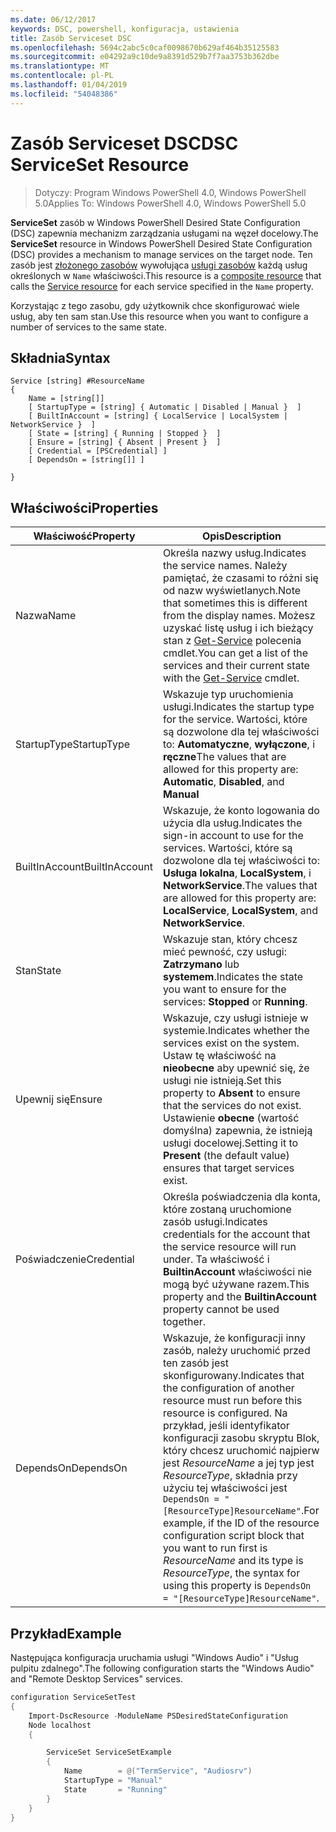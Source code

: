 ```yaml
---
ms.date: 06/12/2017
keywords: DSC, powershell, konfiguracja, ustawienia
title: Zasób Serviceset DSC
ms.openlocfilehash: 5694c2abc5c0caf0098670b629af464b35125583
ms.sourcegitcommit: e04292a9c10de9a8391d529b7f7aa3753b362dbe
ms.translationtype: MT
ms.contentlocale: pl-PL
ms.lasthandoff: 01/04/2019
ms.locfileid: "54048386"
---
```

# <a name="dsc-serviceset-resource"></a><span data-ttu-id="f5814-103">Zasób Serviceset DSC</span><span class="sxs-lookup"><span data-stu-id="f5814-103">DSC ServiceSet Resource</span></span>

> <span data-ttu-id="f5814-104">Dotyczy: Program Windows PowerShell 4.0, Windows PowerShell 5.0</span><span class="sxs-lookup"><span data-stu-id="f5814-104">Applies To: Windows PowerShell 4.0, Windows PowerShell 5.0</span></span>

<span data-ttu-id="f5814-105">**ServiceSet** zasób w Windows PowerShell Desired State Configuration (DSC) zapewnia mechanizm zarządzania usługami na węzeł docelowy.</span><span class="sxs-lookup"><span data-stu-id="f5814-105">The **ServiceSet** resource in Windows PowerShell Desired State Configuration (DSC) provides a mechanism to manage services on the target node.</span></span> <span data-ttu-id="f5814-106">Ten zasób jest [złożonego zasobów](../../../resources/authoringResourceComposite.md) wywołująca [usługi zasobów](serviceResource.md) każdą usług określonych w `Name` właściwości.</span><span class="sxs-lookup"><span data-stu-id="f5814-106">This resource is a [composite resource](../../../resources/authoringResourceComposite.md) that calls the [Service resource](serviceResource.md) for each service specified in the `Name` property.</span></span>

<span data-ttu-id="f5814-107">Korzystając z tego zasobu, gdy użytkownik chce skonfigurować wiele usług, aby ten sam stan.</span><span class="sxs-lookup"><span data-stu-id="f5814-107">Use this resource when you want to configure a number of services to the same state.</span></span>

## <a name="syntax"></a><span data-ttu-id="f5814-108">Składnia</span><span class="sxs-lookup"><span data-stu-id="f5814-108">Syntax</span></span>

```
Service [string] #ResourceName
{
    Name = [string[]]
    [ StartupType = [string] { Automatic | Disabled | Manual }  ]
    [ BuiltInAccount = [string] { LocalService | LocalSystem | NetworkService }  ]
    [ State = [string] { Running | Stopped }  ]
    [ Ensure = [string] { Absent | Present }  ]
    [ Credential = [PSCredential] ]
    [ DependsOn = [string[]] ]

}
```

## <a name="properties"></a><span data-ttu-id="f5814-109">Właściwości</span><span class="sxs-lookup"><span data-stu-id="f5814-109">Properties</span></span>

|  <span data-ttu-id="f5814-110">Właściwość</span><span class="sxs-lookup"><span data-stu-id="f5814-110">Property</span></span>  |  <span data-ttu-id="f5814-111">Opis</span><span class="sxs-lookup"><span data-stu-id="f5814-111">Description</span></span>   |
|---|---|
| <span data-ttu-id="f5814-112">Nazwa</span><span class="sxs-lookup"><span data-stu-id="f5814-112">Name</span></span>| <span data-ttu-id="f5814-113">Określa nazwy usług.</span><span class="sxs-lookup"><span data-stu-id="f5814-113">Indicates the service names.</span></span> <span data-ttu-id="f5814-114">Należy pamiętać, że czasami to różni się od nazw wyświetlanych.</span><span class="sxs-lookup"><span data-stu-id="f5814-114">Note that sometimes this is different from the display names.</span></span> <span data-ttu-id="f5814-115">Możesz uzyskać listę usług i ich bieżący stan z [Get-Service](https://technet.microsoft.com/library/hh849804.aspx) polecenia cmdlet.</span><span class="sxs-lookup"><span data-stu-id="f5814-115">You can get a list of the services and their current state with the [Get-Service](https://technet.microsoft.com/library/hh849804.aspx) cmdlet.</span></span>|
| <span data-ttu-id="f5814-116">StartupType</span><span class="sxs-lookup"><span data-stu-id="f5814-116">StartupType</span></span>| <span data-ttu-id="f5814-117">Wskazuje typ uruchomienia usługi.</span><span class="sxs-lookup"><span data-stu-id="f5814-117">Indicates the startup type for the service.</span></span> <span data-ttu-id="f5814-118">Wartości, które są dozwolone dla tej właściwości to: **Automatyczne**, **wyłączone**, i **ręczne**</span><span class="sxs-lookup"><span data-stu-id="f5814-118">The values that are allowed for this property are: **Automatic**, **Disabled**, and **Manual**</span></span>|
| <span data-ttu-id="f5814-119">BuiltInAccount</span><span class="sxs-lookup"><span data-stu-id="f5814-119">BuiltInAccount</span></span>| <span data-ttu-id="f5814-120">Wskazuje, że konto logowania do użycia dla usług.</span><span class="sxs-lookup"><span data-stu-id="f5814-120">Indicates the sign-in account to use for the services.</span></span> <span data-ttu-id="f5814-121">Wartości, które są dozwolone dla tej właściwości to: **Usługa lokalna**, **LocalSystem**, i **NetworkService**.</span><span class="sxs-lookup"><span data-stu-id="f5814-121">The values that are allowed for this property are: **LocalService**, **LocalSystem**, and **NetworkService**.</span></span>|
| <span data-ttu-id="f5814-122">Stan</span><span class="sxs-lookup"><span data-stu-id="f5814-122">State</span></span>| <span data-ttu-id="f5814-123">Wskazuje stan, który chcesz mieć pewność, czy usługi: **Zatrzymano** lub **systemem**.</span><span class="sxs-lookup"><span data-stu-id="f5814-123">Indicates the state you want to ensure for the services: **Stopped** or **Running**.</span></span>|
| <span data-ttu-id="f5814-124">Upewnij się</span><span class="sxs-lookup"><span data-stu-id="f5814-124">Ensure</span></span>| <span data-ttu-id="f5814-125">Wskazuje, czy usługi istnieje w systemie.</span><span class="sxs-lookup"><span data-stu-id="f5814-125">Indicates whether the services exist on the system.</span></span> <span data-ttu-id="f5814-126">Ustaw tę właściwość na **nieobecne** aby upewnić się, że usługi nie istnieją.</span><span class="sxs-lookup"><span data-stu-id="f5814-126">Set this property to **Absent** to ensure that the services do not exist.</span></span> <span data-ttu-id="f5814-127">Ustawienie **obecne** (wartość domyślna) zapewnia, że istnieją usługi docelowej.</span><span class="sxs-lookup"><span data-stu-id="f5814-127">Setting it to **Present** (the default value) ensures that target services exist.</span></span>|
| <span data-ttu-id="f5814-128">Poświadczenie</span><span class="sxs-lookup"><span data-stu-id="f5814-128">Credential</span></span>| <span data-ttu-id="f5814-129">Określa poświadczenia dla konta, które zostaną uruchomione zasób usługi.</span><span class="sxs-lookup"><span data-stu-id="f5814-129">Indicates credentials for the account that the service resource will run under.</span></span> <span data-ttu-id="f5814-130">Ta właściwość i **BuiltinAccount** właściwości nie mogą być używane razem.</span><span class="sxs-lookup"><span data-stu-id="f5814-130">This property and the **BuiltinAccount** property cannot be used together.</span></span>|
| <span data-ttu-id="f5814-131">DependsOn</span><span class="sxs-lookup"><span data-stu-id="f5814-131">DependsOn</span></span>| <span data-ttu-id="f5814-132">Wskazuje, że konfiguracji inny zasób, należy uruchomić przed ten zasób jest skonfigurowany.</span><span class="sxs-lookup"><span data-stu-id="f5814-132">Indicates that the configuration of another resource must run before this resource is configured.</span></span> <span data-ttu-id="f5814-133">Na przykład, jeśli identyfikator konfiguracji zasobu skryptu Blok, który chcesz uruchomić najpierw jest *ResourceName* a jej typ jest *ResourceType*, składnia przy użyciu tej właściwości jest `DependsOn = "[ResourceType]ResourceName"`.</span><span class="sxs-lookup"><span data-stu-id="f5814-133">For example, if the ID of the resource configuration script block that you want to run first is *ResourceName* and its type is *ResourceType*, the syntax for using this property is `DependsOn = "[ResourceType]ResourceName"`.</span></span>|



## <a name="example"></a><span data-ttu-id="f5814-134">Przykład</span><span class="sxs-lookup"><span data-stu-id="f5814-134">Example</span></span>

<span data-ttu-id="f5814-135">Następująca konfiguracja uruchamia usługi "Windows Audio" i "Usług pulpitu zdalnego".</span><span class="sxs-lookup"><span data-stu-id="f5814-135">The following configuration starts the "Windows Audio" and "Remote Desktop Services" services.</span></span>

```powershell
configuration ServiceSetTest
{
    Import-DscResource -ModuleName PSDesiredStateConfiguration
    Node localhost
    {

        ServiceSet ServiceSetExample
        {
            Name        = @("TermService", "Audiosrv")
            StartupType = "Manual"
            State       = "Running"
        }
    }
}
```

